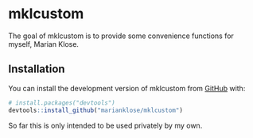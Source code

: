 
# mklcustom

<!-- badges: start -->
<!-- badges: end -->

The goal of mklcustom is to provide some convenience functions for myself, Marian Klose.

## Installation

You can install the development version of mklcustom from [GitHub](https://github.com/) with:

``` r
# install.packages("devtools")
devtools::install_github("marianklose/mklcustom")
```

So far this is only intended to be used privately by my own.
